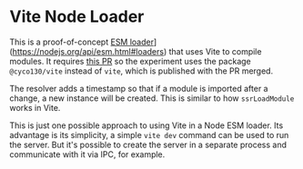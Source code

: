 # Vite Node Loader

This is a proof-of-concept [ESM loader](https://nodejs.org/api/esm.html#loaders)](https://nodejs.org/api/esm.html#loaders) that uses Vite to compile modules. It requires [this PR](https://github.com/vitejs/vite/pull/11411) so the experiment uses the package `@cyco130/vite` instead of `vite`, which is published with the PR merged.

The resolver adds a timestamp so that if a module is imported after a change, a new instance will be created. This is similar to how `ssrLoadModule` works in Vite.

This is just one possible approach to using Vite in a Node ESM loader. Its advantage is its simplicity, a simple `vite dev` command can be used to run the server. But it's possible to create the server in a separate process and communicate with it via IPC, for example.
